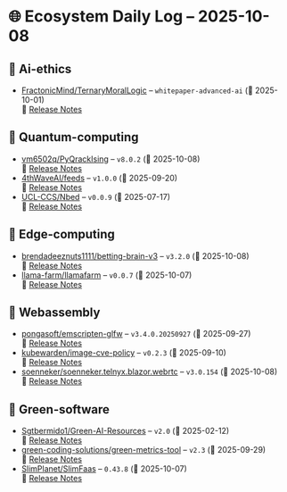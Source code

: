 # 🌐 Ecosystem Daily Log – 2025-10-08

## 🔹 Ai-ethics
- [FractonicMind/TernaryMoralLogic](https://github.com/FractonicMind/TernaryMoralLogic/releases/tag/whitepaper-advanced-ai) – `whitepaper-advanced-ai` (📅 2025-10-01)  
  🔗 [Release Notes](https://github.com/FractonicMind/TernaryMoralLogic/releases/tag/whitepaper-advanced-ai)

## 🔹 Quantum-computing
- [vm6502q/PyQrackIsing](https://github.com/vm6502q/PyQrackIsing/releases/tag/v8.0.2) – `v8.0.2` (📅 2025-10-08)  
  🔗 [Release Notes](https://github.com/vm6502q/PyQrackIsing/releases/tag/v8.0.2)
- [4thWaveAI/feeds](https://github.com/4thWaveAI/feeds/releases/tag/v1.0.0) – `v1.0.0` (📅 2025-09-20)  
  🔗 [Release Notes](https://github.com/4thWaveAI/feeds/releases/tag/v1.0.0)
- [UCL-CCS/Nbed](https://github.com/UCL-CCS/Nbed/releases/tag/v0.0.9) – `v0.0.9` (📅 2025-07-17)  
  🔗 [Release Notes](https://github.com/UCL-CCS/Nbed/releases/tag/v0.0.9)

## 🔹 Edge-computing
- [brendadeeznuts1111/betting-brain-v3](https://github.com/brendadeeznuts1111/betting-brain-v3/releases/tag/v3.2.0) – `v3.2.0` (📅 2025-10-08)  
  🔗 [Release Notes](https://github.com/brendadeeznuts1111/betting-brain-v3/releases/tag/v3.2.0)
- [llama-farm/llamafarm](https://github.com/llama-farm/llamafarm/releases/tag/v0.0.7) – `v0.0.7` (📅 2025-10-07)  
  🔗 [Release Notes](https://github.com/llama-farm/llamafarm/releases/tag/v0.0.7)

## 🔹 Webassembly
- [pongasoft/emscripten-glfw](https://github.com/pongasoft/emscripten-glfw/releases/tag/v3.4.0.20250927) – `v3.4.0.20250927` (📅 2025-09-27)  
  🔗 [Release Notes](https://github.com/pongasoft/emscripten-glfw/releases/tag/v3.4.0.20250927)
- [kubewarden/image-cve-policy](https://github.com/kubewarden/image-cve-policy/releases/tag/v0.2.3) – `v0.2.3` (📅 2025-09-10)  
  🔗 [Release Notes](https://github.com/kubewarden/image-cve-policy/releases/tag/v0.2.3)
- [soenneker/soenneker.telnyx.blazor.webrtc](https://github.com/soenneker/soenneker.telnyx.blazor.webrtc/releases/tag/v3.0.154) – `v3.0.154` (📅 2025-10-08)  
  🔗 [Release Notes](https://github.com/soenneker/soenneker.telnyx.blazor.webrtc/releases/tag/v3.0.154)

## 🔹 Green-software
- [Sgtbermido1/Green-AI-Resources](https://github.com/Sgtbermido1/Green-AI-Resources/releases/tag/v2.0) – `v2.0` (📅 2025-02-12)  
  🔗 [Release Notes](https://github.com/Sgtbermido1/Green-AI-Resources/releases/tag/v2.0)
- [green-coding-solutions/green-metrics-tool](https://github.com/green-coding-solutions/green-metrics-tool/releases/tag/v2.3) – `v2.3` (📅 2025-09-29)  
  🔗 [Release Notes](https://github.com/green-coding-solutions/green-metrics-tool/releases/tag/v2.3)
- [SlimPlanet/SlimFaas](https://github.com/SlimPlanet/SlimFaas/releases/tag/0.43.8) – `0.43.8` (📅 2025-10-07)  
  🔗 [Release Notes](https://github.com/SlimPlanet/SlimFaas/releases/tag/0.43.8)